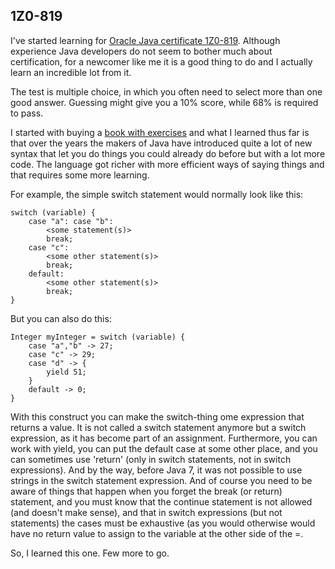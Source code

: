 ## 1Z0-819

I've started learning for [Oracle Java certificate 1Z0-819](https://education.oracle.com/oracle-certified-professional-java-se-11-developer/trackp_OCPJAV11). Although experience Java developers do not seem to bother much about certification, for a newcomer like me it is a good thing to do and I actually learn an incredible lot from it.

The test is multiple choice, in which you often need to select more than one good answer. Guessing might give you a 10% score, while 68% is required to pass.

I started with buying a [book with exercises](https://www.amazon.com/Oracle-Certified-Professional-Developer-Practice-ebook/dp/B08VRSQ3TW/ref=sr_1_1) and what I learned thus far is that over the years the makers of Java have introduced quite a lot of new syntax that let you do things you could already do before but with a lot more code. The language got richer with more efficient ways of saying things and that requires some more learning.

For example, the simple switch statement would normally look like this:

```
switch (variable) {
	case "a": case "b":
		<some statement(s)>
		break;
	case "c":
		<some other statement(s)>
		break;
	default:
		<some other statement(s)>
		break;
}
```

But you can also do this:

```
Integer myInteger = switch (variable) {
	case "a","b" -> 27;
	case "c" -> 29;
	case "d" -> {
		yield 51;
	}
	default -> 0;
}
```
With this construct you can make the switch-thing ome expression that returns a value. It is not called a switch statement anymore but a switch expression, as it has become part of an assignment. Furthermore, you can work with yield, you can put the default case at some other place, and you can sometimes use 'return' (only in switch statements, not in switch expressions). And by the way, before Java 7, it was not possible to use strings in the switch statement expression. And of course you need to be aware of things that happen when you forget the break (or return) statement, and you must know that the continue statement is not allowed (and doesn't make sense), and that in switch expressions (but not statements) the cases must be exhaustive (as you would otherwise would have no return value to assign to the variable at the other side of the =.

So, I learned this one. Few more to go.
